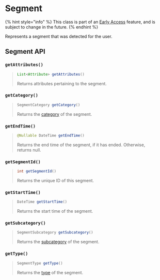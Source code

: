 # Segment

{% hint style="info" %}
This class is part of an [Early Access](../../../../appendix/feature-production-readiness.md) feature, and is subject to change in the future.
{% endhint %}

Represents a segment that was detected for the user.

## Segment API

### `getAttributes()`

> ```java
> List<Attribute> getAttributes()
> ```
>
> Returns attributes pertaining to the segment.

### `getCategory()`

> ```java
> SegmentCategory getCategory()
> ```
>
> Returns the [category](segmentcategory.md) of the segment.

### `getEndTime()`

> ```java
> @Nullable DateTime getEndTime()
> ```
>
> Returns the end time of the segment, if it has ended. Otherwise, returns null.

### `getSegmentId()`

> ```java
> int getSegmentId()
> ```
>
> Returns the unique ID of this segment.

### `getStartTime()`

> ```java
> DateTime getStartTime()
> ```
>
> Returns the start time of the segment.

### `getSubcategory()`

> ```java
> SegmentSubcategory getSubcategory()
> ```
>
> Returns the [subcategory](segmentsubcategory.md) of the segment.

### `getType()`

> ```java
> SegmentType getType()
> ```
>
> Returns the [type](segmenttype.md) of the segment.
